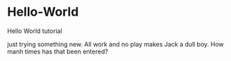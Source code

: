 # Hello-World
Hello World tutorial

just trying something new.  All work and no play makes Jack a dull boy.  How manh times has that been entered?

